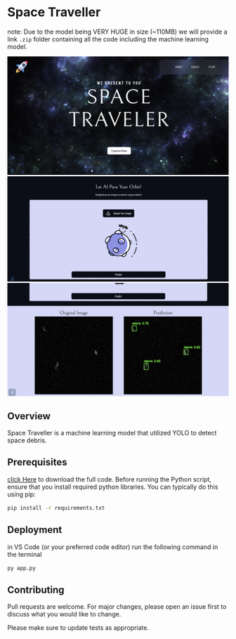 # Space Traveller

note: Due to the model being VERY HUGE in size (~110MB) we will provide a link `.zip` folder containing all the code including the machine learning model.

![demo](./demo.png)
![demo-upload](./demo-upload.png)
![demo-result](./demo-result.png)

## Overview

Space Traveller is a machine learning model that utilized YOLO to detect space debris.

## Prerequisites

[click Here]() to download the full code.
Before running the Python script, ensure that you install required python libraries. You can typically do this using pip:

```bash
pip install -r requirements.txt
```

## Deployment

in VS Code (or your preferred code editor) run the following command in the terminal

```Python
py app.py
```

## Contributing

Pull requests are welcome. For major changes, please open an issue first
to discuss what you would like to change.

Please make sure to update tests as appropriate.
